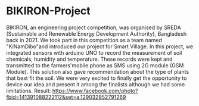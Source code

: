 # BIKIRON-Project
BIKIRON, an engineering project competition, was organised by SREDA (Sustainable and Renewable Energy Development Authority), Bangladesh back in 2021. We took part in this competition as a team named "KiNamDibo"and introduced our project for Smart Village. 
In this project, we integrated sensors with arduino UNO to record the measurement of soil chemicals, humidity and temperature. These records were kept and transmitted to the farmers'mobile phone as SMS using 2G module (GSM Module). This solution also gave recommendation about the type of plants that best fit the soil. We were very excited to finally get the opportunity to device our idea and present it among the finalists although we had some limitations.
Result: https://www.facebook.com/photo?fbid=141391088222112&set=a.129032852791269

